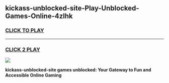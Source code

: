 
## kickass-unblocked-site-Play-Unblocked-Games-Online-4zlhk
<h3>
<a href="https://premium76.site?title=kickass-unblocked-site&ref=25A">CLICK TO PLAY</a></h3>
<hr>

<h3>
<a href="https://premium76.site?title=kickass-unblocked-site&ref=25A">CLICK 2 PLAY</a>
  
</h3>

<a href="https://premium76.site?title=kickass-unblocked-site&ref=25A"><img src="https://clearcache.store/games.png"></a>


**kickass-unblocked-site games unblocked: Your Gateway to Fun and Accessible Online Gaming**
